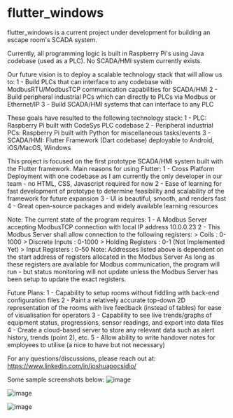 # flutter_windows

flutter_windows is a current project under development for building an escape room's SCADA system.

Currently, all programming logic is built in Raspberry Pi's using Java codebase (used as a PLC). No SCADA/HMI system currently exists.

Our future vision is to deploy a scalable technology stack that will allow us to:
1 - Build PLCs that can interface to any codebase with ModbusRTU/ModbusTCP communication capabilities for SCADA/HMI
2 - Build peripheral industrial PCs which can directly to PLCs via Modbus or Ethernet/IP
3 - Build SCADA/HMI systems that can interface to any PLC

These goals have resulted to the following technology stack:
1 - PLC: Raspberry Pi built with CodeSys PLC codebase
2 - Peripheral industrial PCs: Raspberry Pi built with Python for miscellaneous tasks/events
3 - SCADA/HMI: Flutter Framework (Dart codebase) deployable to Android, iOS/MacOS, Windows

This project is focused on the first prototype SCADA/HMI system built with the Flutter framework.
Main reasons for using Flutter:
1 - Cross Platform Deployment with one codebase as I am currently the only developer in our team - no HTML, CSS, Javascript required for now
2 - Ease of learning for fast development of prototype to determine feasibility and scalability of the framework for future expansion
3 - UI is beautiful, smooth, and renders fast
4 - Great open-source packages and widely available learning resources

Note: The current state of the program requires:
1 - A Modbus Server accepting ModbusTCP connection with local IP address 10.0.0.23
2 - This Modbus Server shall allow connection to the following registers:
    > Coils             : 0-1000
    > Discrete Inputs   : 0-1000
    > Holding Registers : 0-1 (Not Implemented Yet)
    > Input Registers   : 0-50 
    Note: Addresses listed above is dependent on the start address of registers allocated in the Modbus Server
As long as these registers are available for Modbus communication, the program will run - but status monitoring will not update unless the Modbus Server has been setup to update the exact registers.

Future Plans:
1 - Capability to setup rooms without fiddling with back-end configuration files
2 - Paint a relatively accurate top-down 2D representation of the rooms with live feedback (instead of tables) for ease of visualisation for operators
3 - Capability to see live trends/graphs of equipment status, progressions, sensor readings, and export into data files
4 - Create a cloud-based server to store any relevant data such as alert history, trends (point 2), etc.
5 - Allow ability to write handover notes for employees to utilise (a nice to have but not necessary)

For any questions/discussions, please reach out at: https://www.linkedin.com/in/joshuapocsidio/

Some sample screenshots below:
![image](https://user-images.githubusercontent.com/23231101/178146921-419e7249-812a-47b6-8a52-78b3beecb5f4.png)

![image](https://user-images.githubusercontent.com/23231101/178146907-4986837c-76cc-4774-9339-604bb42adb80.png)

![image](https://user-images.githubusercontent.com/23231101/178146941-b44438e8-7263-42a6-b9f6-78752178c6eb.png)


